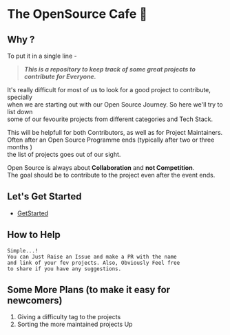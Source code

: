 # The OpenSource Cafe 🎈

## Why ?

To put it in a single line - 

> **_This is a repository to keep track of some great projects to contribute for Everyone._**

It's really difficult for most of us to look for a good project to contribute, specially  
when we are starting out with our Open Source Journey. So here we'll try to list down  
some of our fevourite projects from different categories and Tech Stack.

This will be helpfull for both Contributors, as well as for Project Maintainers.  
Often after an Open Source Programme ends (typically after two or three months )  
the list of projects goes out of our sight. 

Open Source is always about **Collaboration** and **not Competition**.  
The goal should be to contribute to the project even after the event ends.
   
    
## Let's Get Started

  - [GetStarted](/getStarted/techStacks.md)

## How to Help
    Simple...!
    You can Just Raise an Issue and make a PR with the name 
    and link of your fev projects. Also, Obviously Feel free 
    to share if you have any suggestions. 

## Some More Plans (to make it easy for newcomers)
1. Giving a difficulty tag to the projects
2. Sorting the more maintained projects Up 

